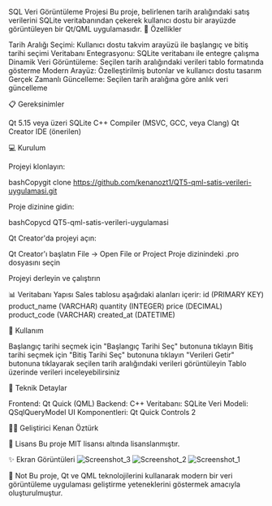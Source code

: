 SQL Veri Görüntüleme Projesi
Bu proje, belirlenen tarih aralığındaki satış verilerini SQLite veritabanından çekerek kullanıcı dostu bir arayüzde görüntüleyen bir Qt/QML uygulamasıdır.
🚀 Özellikler

Tarih Aralığı Seçimi: Kullanıcı dostu takvim arayüzü ile başlangıç ve bitiş tarihi seçimi
Veritabanı Entegrasyonu: SQLite veritabanı ile entegre çalışma
Dinamik Veri Görüntüleme: Seçilen tarih aralığındaki verileri tablo formatında gösterme
Modern Arayüz: Özelleştirilmiş butonlar ve kullanıcı dostu tasarım
Gerçek Zamanlı Güncelleme: Seçilen tarih aralığına göre anlık veri güncelleme

📋 Gereksinimler

Qt 5.15 veya üzeri
SQLite
C++ Compiler (MSVC, GCC, veya Clang)
Qt Creator IDE (önerilen)

💻 Kurulum

Projeyi klonlayın:

bashCopygit clone https://github.com/kenanozt1/QT5-qml-satis-verileri-uygulamasi.git

Proje dizinine gidin:

bashCopycd QT5-qml-satis-verileri-uygulamasi

Qt Creator'da projeyi açın:

Qt Creator'ı başlatın
File -> Open File or Project
Proje dizinindeki .pro dosyasını seçin


Projeyi derleyin ve çalıştırın

📊 Veritabanı Yapısı
Sales tablosu aşağıdaki alanları içerir:
id (PRIMARY KEY)
product_name (VARCHAR)
quantity (INTEGER)
price (DECIMAL)
product_code (VARCHAR)
created_at (DATETIME)

🎯 Kullanım

Başlangıç tarihi seçmek için "Başlangıç Tarihi Seç" butonuna tıklayın
Bitiş tarihi seçmek için "Bitiş Tarihi Seç" butonuna tıklayın
"Verileri Getir" butonuna tıklayarak seçilen tarih aralığındaki verileri görüntüleyin
Tablo üzerinde verileri inceleyebilirsiniz

🔧 Teknik Detaylar

Frontend: Qt Quick (QML)
Backend: C++
Veritabanı: SQLite
Veri Modeli: QSqlQueryModel
UI Komponentleri: Qt Quick Controls 2

👨‍💻 Geliştirici
Kenan Öztürk

📄 Lisans
Bu proje MIT lisansı altında lisanslanmıştır.

✨ Ekran Görüntüleri
![Screenshot_3](https://github.com/user-attachments/assets/896b273f-0a11-4433-a123-131de8e20e9f)
![Screenshot_2](https://github.com/user-attachments/assets/dbb339e9-3eea-450b-bacc-7b2ca405f1c7)
![Screenshot_1](https://github.com/user-attachments/assets/a065624e-e2ed-4a67-bb06-753108ef7174)

📝 Not
Bu proje, Qt ve QML teknolojilerini kullanarak modern bir veri görüntüleme uygulaması geliştirme yeteneklerini göstermek amacıyla oluşturulmuştur.